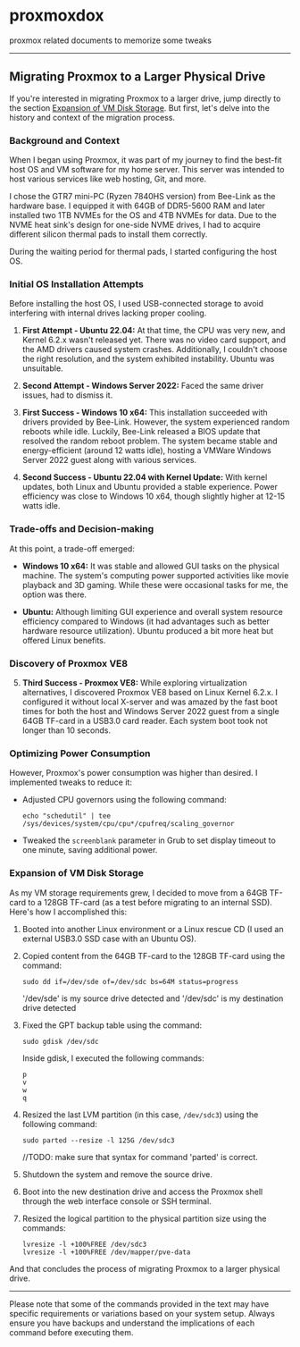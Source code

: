 # proxmoxdox
proxmox related documents to memorize some tweaks


---

## Migrating Proxmox to a Larger Physical Drive

If you're interested in migrating Proxmox to a larger drive, jump directly to the section [Expansion of VM Disk Storage](#expansion-of-vm-disk-storage). But first, let's delve into the history and context of the migration process.

### Background and Context

When I began using Proxmox, it was part of my journey to find the best-fit host OS and VM software for my home server. This server was intended to host various services like web hosting, Git, and more.

I chose the GTR7 mini-PC (Ryzen 7840HS version) from Bee-Link as the hardware base. I equipped it with 64GB of DDR5-5600 RAM and later installed two 1TB NVMEs for the OS and 4TB NVMEs for data. Due to the NVME heat sink's design for one-side NVME drives, I had to acquire different silicon thermal pads to install them correctly.

During the waiting period for thermal pads, I started configuring the host OS.

### Initial OS Installation Attempts

Before installing the host OS, I used USB-connected storage to avoid interfering with internal drives lacking proper cooling.

1. **First Attempt - Ubuntu 22.04:** At that time, the CPU was very new, and Kernel 6.2.x wasn't released yet. There was no video card support, and the AMD drivers caused system crashes. Additionally, I couldn't choose the right resolution, and the system exhibited instability. Ubuntu was unsuitable.

2. **Second Attempt - Windows Server 2022:** Faced the same driver issues, had to dismiss it.

3. **First Success - Windows 10 x64:** This installation succeeded with drivers provided by Bee-Link. However, the system experienced random reboots while idle. Luckily, Bee-Link released a BIOS update that resolved the random reboot problem. The system became stable and energy-efficient (around 12 watts idle), hosting a VMWare Windows Server 2022 guest along with various services.

4. **Second Success - Ubuntu 22.04 with Kernel Update:** With kernel updates, both Linux and Ubuntu provided a stable experience. Power efficiency was close to Windows 10 x64, though slightly higher at 12-15 watts idle.

### Trade-offs and Decision-making

At this point, a trade-off emerged:

- **Windows 10 x64:** It was stable and allowed GUI tasks on the physical machine. The system's computing power supported activities like movie playback and 3D gaming. While these were occasional tasks for me, the option was there.

- **Ubuntu:** Although limiting GUI experience and overall system resource efficiency compared to Windows (it had advantages such as better hardware resource utilization). Ubuntu produced a bit more heat but offered Linux benefits.

### Discovery of Proxmox VE8

5. **Third Success - Proxmox VE8:** While exploring virtualization alternatives, I discovered Proxmox VE8 based on Linux Kernel 6.2.x. I configured it without local X-server and was amazed by the fast boot times for both the host and Windows Server 2022 guest from a single 64GB TF-card in a USB3.0 card reader. Each system boot took not longer than 10 seconds.

### Optimizing Power Consumption

However, Proxmox's power consumption was higher than desired. I implemented tweaks to reduce it:

- Adjusted CPU governors using the following command:
  ```shell
  echo "schedutil" | tee /sys/devices/system/cpu/cpu*/cpufreq/scaling_governor
  ```
  
- Tweaked the `screenblank` parameter in Grub to set display timeout to one minute, saving additional power.

### Expansion of VM Disk Storage

As my VM storage requirements grew, I decided to move from a 64GB TF-card to a 128GB TF-card (as a test before migrating to an internal SSD). Here's how I accomplished this:

1. Booted into another Linux environment or a Linux rescue CD (I used an external USB3.0 SSD case with an Ubuntu OS).

2. Copied content from the 64GB TF-card to the 128GB TF-card using the command:
   ```shell
   sudo dd if=/dev/sde of=/dev/sdc bs=64M status=progress
   ```
   '/dev/sde' is my source drive detected
   and
   '/dev/sdc' is my destination drive detected
   
4. Fixed the GPT backup table using the command:
   ```shell
   sudo gdisk /dev/sdc
   ```
   Inside gdisk, I executed the following commands:
   ```
   p
   v
   w
   q
   ```

5. Resized the last LVM partition (in this case, `/dev/sdc3`) using the following command:
   ```shell
   sudo parted --resize -l 125G /dev/sdc3
   ```
   //TODO: make sure that syntax for command 'parted' is correct.
   
6. Shutdown the system and remove the source drive.

7. Boot into the new destination drive and access the Proxmox shell through the web interface console or SSH terminal.

8. Resized the logical partition to the physical partition size using the commands:
   ```shell
   lvresize -l +100%FREE /dev/sdc3
   lvresize -l +100%FREE /dev/mapper/pve-data
   ```

And that concludes the process of migrating Proxmox to a larger physical drive.

---

Please note that some of the commands provided in the text may have specific requirements or variations based on your system setup. Always ensure you have backups and understand the implications of each command before executing them.
